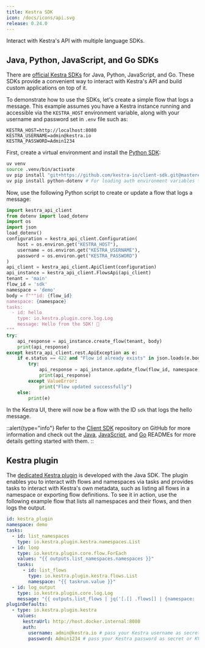 ```yaml
---
title: Kestra SDK
icon: /docs/icons/api.svg
release: 0.24.0
---
```


Interact with Kestra's API with multiple language SDKs.

## Java, Python, JavaScript, and Go SDKs

There are [official Kestra SDKs](https://github.com/kestra-io/client-sdk) for Java, Python, JavaScript, and Go. These SDKs provide a convenient way to interact with Kestra's API and build custom applications on top of it.

To demonstrate how to use the SDKs, let's create a simple flow that logs a message. This example assumes you have a Kestra instance running and accessible via the `KESTRA_HOST` environment variable, along with your username and password set in `.env` file such as:

```
KESTRA_HOST=http://localhost:8080
KESTRA_USERNAME=admin@kestra.io
KESTRA_PASSWORD=Admin1234
```

First, create a virtual environment and install the [Python SDK](https://github.com/kestra-io/client-sdk/blob/main/README_PYTHON_SDK.md):

```bash
uv venv
source .venv/bin/activate
uv pip install "git+https://github.com/kestra-io/client-sdk.git@master#egg=kestra_api_client&subdirectory=python-sdk"
uv pip install python-dotenv # For loading auth environment variables from .env file
```

Now, use the following Python script to create or update a flow that logs a message:

```python
import kestra_api_client
from dotenv import load_dotenv
import os
import json
load_dotenv()
configuration = kestra_api_client.Configuration(
    host = os.environ.get("KESTRA_HOST"),
    username = os.environ.get("KESTRA_USERNAME"),
    password = os.environ.get("KESTRA_PASSWORD")
)
api_client = kestra_api_client.ApiClient(configuration)
api_instance = kestra_api_client.FlowsApi(api_client)
tenant = 'main'
flow_id = 'sdk'
namespace = 'demo'
body = f"""id: {flow_id}
namespace: {namespace}
tasks:
  - id: hello
    type: io.kestra.plugin.core.log.Log
    message: Hello from the SDK! 👋
"""
try:
    api_response = api_instance.create_flow(tenant, body)
    print(api_response)
except kestra_api_client.rest.ApiException as e:
    if e.status == 422 and "Flow id already exists" in json.loads(e.body).get("message", ""):
        try:
            api_response = api_instance.update_flow(flow_id, namespace, tenant, body)
            print(api_response)
        except ValueError:
            print("Flow updated successfully")
    else:
        print(e)
```

In the Kestra UI, there will now be a flow with the ID `sdk` that logs the hello message.

::alert{type="info"}
Refer to the [Client SDK](https://github.com/kestra-io/client-sdk) repository on GitHub for more information and check out the [Java](https://github.com/kestra-io/client-sdk/blob/main/README_JAVA_SDK.md), [JavaScript](https://github.com/kestra-io/client-sdk/blob/main/README_JAVASCRIPT_SDK.md), and [Go](https://github.com/kestra-io/client-sdk/blob/main/README_GO_SDK.md) READMEs for more details getting started with them.
::

## Kestra plugin

The [dedicated Kestra plugin](https://github.com/kestra-io/kestra/issues/2867) is developed with the Java SDK. The plugin enables you to interact with flows and namespaces via tasks and provides tasks to interact with Kestra's own metadata, such as listing all flows in a namespace or exporting flow definitions. To see it in action, use the following example flow that lists all namespaces and their flows, and then logs the output.

```yaml
id: kestra_plugin
namespace: demo
tasks:
  - id: list_namespaces
    type: io.kestra.plugin.kestra.namespaces.List
  - id: loop
    type: io.kestra.plugin.core.flow.ForEach
    values: "{{ outputs.list_namespaces.namespaces }}"
    tasks:
      - id: list_flows
        type: io.kestra.plugin.kestra.flows.List
        namespace: "{{ taskrun.value }}"
  - id: log_output
    type: io.kestra.plugin.core.log.Log
    message: "{{ outputs.list_flows | jq('[.[] .flows[] | {namespace: .namespace, id: .id}]') | first }}"
pluginDefaults:
  - type: io.kestra.plugin.kestra
    values:
      kestraUrl: http://host.docker.internal:8080
      auth:
        username: admin@kestra.io # pass your Kestra username as secret or KV pair
        password: Admin1234 # pass your Kestra password as secret or KV pair
```
